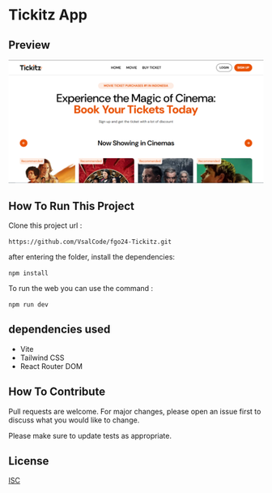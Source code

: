 # Tickitz App

<!-- This project is a Movie Ticket project -->

## Preview

![Preview](./src/assets/images/preview.png)

## How To Run This Project

Clone this project url :

``` https://github.com/VsalCode/fgo24-Tickitz.git ```

after entering the folder, install the dependencies:

```npm install```

To run the web you can use the command :

```npm run dev```

##  dependencies used
- Vite
- Tailwind CSS
- React Router DOM

## How To Contribute

Pull requests are welcome. For major changes, please open an issue first to discuss what you would like to change.

Please make sure to update tests as appropriate.

## License

[ISC](https://opensource.org/license/isc-license-txt)
